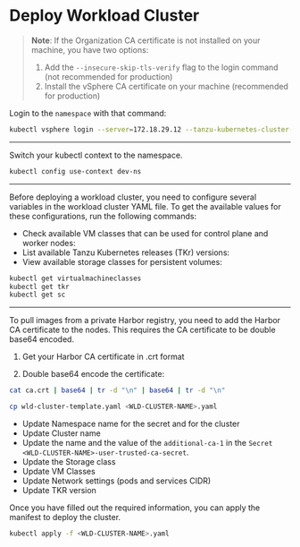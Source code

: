 # Deploy Workload Cluster

> **Note**: If the Organization CA certificate is not installed on your machine, you have two options:
> 1. Add the `--insecure-skip-tls-verify` flag to the login command (not recommended for production)
> 2. Install the vSphere CA certificate on your machine (recommended for production)

Login to the `namespace` with that command: 
```bash
kubectl vsphere login --server=172.18.29.12 --tanzu-kubernetes-cluster-namespace test-ns --vsphere-username=administrator@vsphere.local
```

---

Switch your kubectl context to the namespace.

```bash
kubectl config use-context dev-ns
```

---

Before deploying a workload cluster, you need to configure several variables in the workload cluster YAML file. To get the available values for these configurations, run the following commands:

- Check available VM classes that can be used for control plane and worker nodes:
- List available Tanzu Kubernetes releases (TKr) versions:
- View available storage classes for persistent volumes:


```bash
kubectl get virtualmachineclasses
kubectl get tkr
kubectl get sc
```


---

To pull images from a private Harbor registry, you need to add the Harbor CA certificate to the nodes. This requires the CA certificate to be double base64 encoded.

1. Get your Harbor CA certificate in .crt format

2. Double base64 encode the certificate:

```bash
cat ca.crt | base64 | tr -d "\n" | base64 | tr -d "\n"
```

```bash
cp wld-cluster-template.yaml <WLD-CLUSTER-NAME>.yaml
```

- Update Namespace name for the secret and for the cluster
- Update Cluster name
- Update the name and the value of the `additional-ca-1` in the `Secret` `<WLD-CLUSTER-NAME>-user-trusted-ca-secret`.
- Update the Storage class
- Update VM Classes
- Update Network settings (pods and services CIDR)
- Update TKR version




Once you have filled out the required information, you can apply the manifest to deploy the cluster.

```bash
kubectl apply -f <WLD-CLUSTER-NAME>.yaml
```